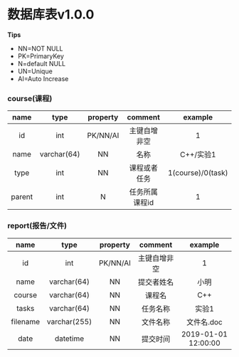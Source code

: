 # 数据库表v1.0.0
**Tips**
* NN=NOT NULL
* PK=PrimaryKey
* N=default NULL
* UN=Unique
* AI=Auto Increase
### course(课程)

|  name  |    type     | property |    comment     |      example      |
| :----: | :---------: | :------: | :------------: | :---------------: |
|   id   |     int     | PK/NN/AI |  主键自增非空  |         1         |
|  name  | varchar(64) |    NN    |      名称      |     C++/实验1     |
|  type  |     int     |    NN    |  课程或者任务  | 1(course)/0(task) |
| parent |     int     |    N     | 任务所属课程id |         1         |

### report(报告/文件)

|   name   |     type     | property |   comment    |       example       |
| :------: | :----------: | :------: | :----------: | :-----------------: |
|    id    |     int      | PK/NN/AI | 主键自增非空 |          1          |
|   name   | varchar(64)  |    NN    |  提交者姓名  |        小明         |
|  course  | varchar(64)  |    NN    |    课程名    |         C++         |
|  tasks   | varchar(64)  |    NN    |   任务名称   |        实验1        |
| filename | varchar(255) |    NN    |   文件名称   |     文件名.doc      |
|   date   |   datetime   |    NN    |   提交时间   | 2019-01-01 12:00:00 |


